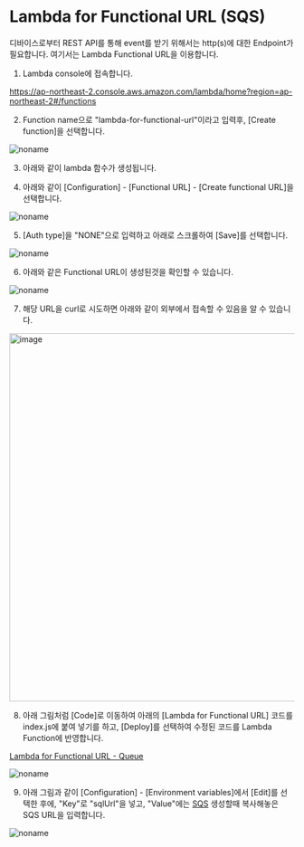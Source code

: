 # Lambda for Functional URL (SQS)

디바이스로부터 REST API를 통해 event를 받기 위해서는 http(s)에 대한 Endpoint가 필요합니다. 여기서는 Lambda Functional URL을 이용합니다.


1) Lambda console에 접속합니다. 

https://ap-northeast-2.console.aws.amazon.com/lambda/home?region=ap-northeast-2#/functions

2) Function name으로 "lambda-for-functional-url"이라고 입력후, [Create function]을 선택합니다. 

![noname](https://user-images.githubusercontent.com/52392004/165222401-4e66f6f7-5711-4189-9521-867ec9c71294.png)


3) 아래와 같이 lambda 함수가 생성됩니다.



4) 아래와 같이 [Configuration] - [Functional URL] - [Create functional URL]을 선택합니다.

![noname](https://user-images.githubusercontent.com/52392004/165218030-00c79be7-c863-4c1d-b282-10a0b5f23ba8.png)

5) [Auth type]을 "NONE"으로 입력하고 아래로 스크롤하여 [Save]를 선택합니다.

![noname](https://user-images.githubusercontent.com/52392004/165218237-c78d26b7-1ce3-4bd4-ac63-b7ca8b71a37a.png)

6) 아래와 같은 Functional URL이 생성된것을 확인할 수 있습니다. 

![noname](https://user-images.githubusercontent.com/52392004/165218603-55d9c145-676e-4c40-a9f5-f46bb8a6d34f.png)

7) 해당 URL을 curl로 시도하면 아래와 같이 외부에서 접속할 수 있음을 알 수 있습니다. 

<img width="651" alt="image" src="https://user-images.githubusercontent.com/52392004/165218817-12df2433-5619-4c3c-b954-769674458305.png">

8) 아래 그림처럼 [Code]로 이동하여 아래의 [Lambda for Functional URL] 코드를 index.js에 붙여 넣기를 하고, [Deploy]를 선택하여 수정된 코드를 Lambda Function에 반영합니다. 

[Lambda for Functional URL - Queue](https://github.com/kyopark2014/simple-data-aquisition-unit/blob/main/queue/lambda-for-functional-url/index.js)

![noname](https://user-images.githubusercontent.com/52392004/165222949-cd52cab3-b270-43f2-bbe7-94cf649a44d7.png)


9) 아래 그림과 같이 [Configuration] - [Environment variables]에서 [Edit]를 선택한 후에, "Key"로 "sqlUrl"을 넣고, "Value"에는 [SQS](https://github.com/kyopark2014/simple-data-aquisition-unit/blob/main/sqs.md) 생성할때 복사해놓은 SQS URL을 입력합니다.  

![noname](https://user-images.githubusercontent.com/52392004/165233595-94b2a8ac-97d9-47a1-9adb-84a50bf6907e.png)
